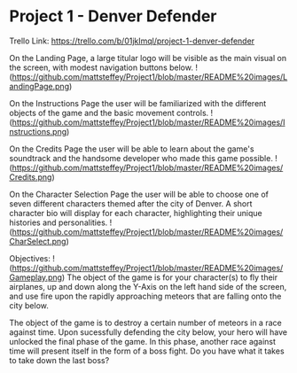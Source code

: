 



# Project 1 - Denver Defender
Trello  Link: https://trello.com/b/01jkImql/project-1-denver-defender




On the Landing Page, a large titular logo will be visible as the main visual on the screen, with modest navigation buttons below.
!(https://github.com/mattsteffey/Project1/blob/master/README%20images/LandingPage.png)

On the Instructions Page the user will be familiarized with the different objects of the game and the basic movement controls.
!(https://github.com/mattsteffey/Project1/blob/master/README%20images/Instructions.png)

On the Credits Page the user will be able to learn about the game's soundtrack and the handsome developer who made this game possible.
!(https://github.com/mattsteffey/Project1/blob/master/README%20images/Credits.png)

On the Character Selection Page the user will be able to choose one of seven different characters themed after the city of Denver. A short character bio will display for each character, highlighting their unique histories and personalities.
!(https://github.com/mattsteffey/Project1/blob/master/README%20images/CharSelect.png)

Objectives: !(https://github.com/mattsteffey/Project1/blob/master/README%20images/Gameplay.png)
The object of the game is for your character(s) to fly their airplanes, up and down along the Y-Axis on the left hand side of the screen, and use fire upon the rapidly approaching meteors that are falling onto the city below. 

The object of the game is to destroy a certain number of meteors in a race against time. Upon sucessfully defending the city below, your hero will have unlocked the final phase of the game. In this phase, another race against time will present itself in the form of a boss fight. Do you have what it takes to take down the last boss?
